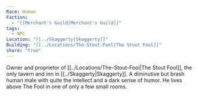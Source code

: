 ```yaml
---
Race: Human
Faction:
  - "[[Merchant's Guild|Merchant's Guild]]"
tags:
  - NPC
Location: "[[../Skaggerty|Skaggerty]]"
Building: "[[../Locations/The-Stout-Fool|The Stout Fool]]"
share: "true"
---
```


Owner and proprietor of [[../Locations/The-Stout-Fool|The Stout Fool]], the only tavern and inn in [[../Skaggerty|Skaggerty]]. A diminutive but brash human male with quite the intellect and a dark sense of humor. He lives above The Fool in one of only a few small rooms.